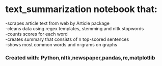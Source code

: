 # text_summarization notebook that:
-scrapes article text from web by Article package <br>
-cleans data using regex templates, stemming and nltk stopwords <br>
-counts scores for each word <br>
-creates summary that consists of n top-scored sentences <br>
-shows most common words and n-grams on graphs

### Created with:  Python,nltk,newspaper,pandas,re,matplotlib
